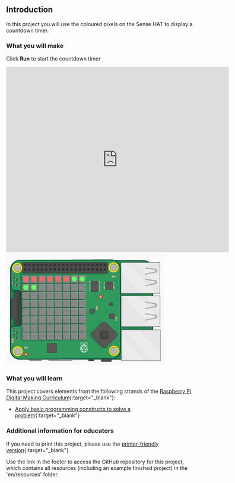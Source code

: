 ## Introduction

In this project you will use the coloured pixels on the Sense HAT to display a countdown timer.  

### What you will make

Click **Run** to start the countdown timer

<div class="trinket">
<iframe src="https://trinket.io/embed/python/dfdfcc6814?outputOnly=true&start=result" width="600" height="500" frameborder="0" marginwidth="0" marginheight="0" allowfullscreen>
</iframe>
<img src="images/timer-final.png">
</div>  

### What you will learn

This project covers elements from the following strands of the [Raspberry Pi Digital Making Curriculum](http://rpf.io/curriculum){:target="_blank"}:

+ [Apply basic programming constructs to solve a problem](https://www.raspberrypi.org/curriculum/programming/builder){:target="_blank"}

### Additional information for educators

If you need to print this project, please use the [printer-friendly version](https://projects.raspberrypi.org/en/projects/countdown-timer/print){:target="_blank"}.

Use the link in the footer to access the GitHub repository for this project, which contains all resources (including an example finished project) in the 'en/resources' folder.
